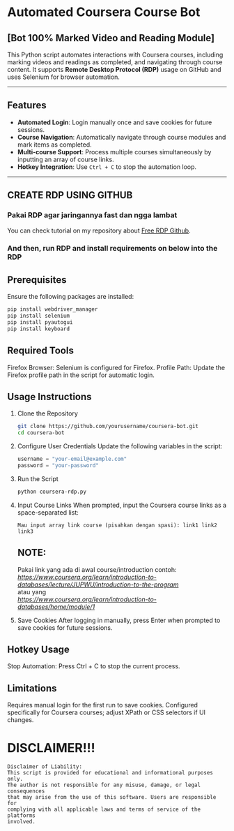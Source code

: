 # Automated Coursera Course Bot
## [Bot 100% Marked Video and Reading Module]

This Python script automates interactions with Coursera courses, including marking videos and readings as completed, and navigating through course content. It supports **Remote Desktop Protocol (RDP)** usage on GitHub and uses Selenium for browser automation.

---

## Features
- **Automated Login**: Login manually once and save cookies for future sessions.
- **Course Navigation**: Automatically navigate through course modules and mark items as completed.
- **Multi-course Support**: Process multiple courses simultaneously by inputting an array of course links.
- **Hotkey Integration**: Use `Ctrl + C` to stop the automation loop.

---

## CREATE RDP USING GITHUB
### Pakai RDP agar jaringannya fast dan ngga lambat
You can check tutorial on my repository about [Free RDP Github](https://github.com/fikriarmiafahmi/freeRDP).
### And then, run RDP and install requirements on below into the RDP

## Prerequisites
Ensure the following packages are installed:
```bash
pip install webdriver_manager
pip install selenium
pip install pyautogui
pip install keyboard
```

## Required Tools
Firefox Browser: Selenium is configured for Firefox.
Profile Path: Update the Firefox profile path in the script for automatic login.

## Usage Instructions
1. Clone the Repository
   ```bash
   git clone https://github.com/yourusername/coursera-bot.git
   cd coursera-bot
   ```
2. Configure User Credentials
   Update the following variables in the script:
   ```python
   username = "your-email@example.com"
   password = "your-password"
   ```
3. Run the Script
   ```bash
   python coursera-rdp.py
   ```

4. Input Course Links
   When prompted, input the Coursera course links as a space-separated list:
   ```text
   Mau input array link course (pisahkan dengan spasi): link1 link2 link3
   ```
   ## NOTE:
   Pakai link yang ada di awal course/introduction
   contoh:
   <br>*https://www.coursera.org/learn/introduction-to-databases/lecture/JUPWU/introduction-to-the-program*
   <br>atau yang
   <br>*https://www.coursera.org/learn/introduction-to-databases/home/module/1*
   

6. Save Cookies
After logging in manually, press Enter when prompted to save cookies for future sessions.

## Hotkey Usage
Stop Automation: Press Ctrl + C to stop the current process.
## Limitations
Requires manual login for the first run to save cookies.
Configured specifically for Coursera courses; adjust XPath or CSS selectors if UI changes.

# DISCLAIMER!!!
```hash
Disclaimer of Liability:
This script is provided for educational and informational purposes only. 
The author is not responsible for any misuse, damage, or legal consequences 
that may arise from the use of this software. Users are responsible for 
complying with all applicable laws and terms of service of the platforms 
involved.
```
